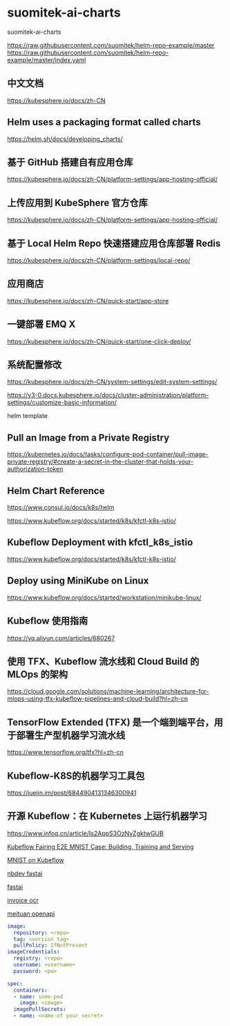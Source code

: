# suomitek-ai-charts
suomitek-ai-charts

https://raw.githubusercontent.com/suomitek/helm-repo-example/master
https://raw.githubusercontent.com/suomitek/helm-repo-example/master/index.yaml

## 中文文档 
https://kubesphere.io/docs/zh-CN

## Helm uses a packaging format called charts
https://helm.sh/docs/developing_charts/

## 基于 GitHub 搭建自有应用仓库
https://kubesphere.io/docs/zh-CN/platform-settings/app-hosting-official/

## 上传应用到 KubeSphere 官方仓库
https://kubesphere.io/docs/zh-CN/platform-settings/app-hosting-official/

## 基于 Local Helm Repo 快速搭建应用仓库部署 Redis
https://kubesphere.io/docs/zh-CN/platform-settings/local-repo/

## 应用商店
https://kubesphere.io/docs/zh-CN/quick-start/app-store

## 一键部署 EMQ X
https://kubesphere.io/docs/zh-CN/quick-start/one-click-deploy/

## 系统配置修改
https://kubesphere.io/docs/zh-CN/system-settings/edit-system-settings/

https://v3-0.docs.kubesphere.io/docs/cluster-administration/platform-settings/customize-basic-information/

helm template


## Pull an Image from a Private Registry
https://kubernetes.io/docs/tasks/configure-pod-container/pull-image-private-registry/#create-a-secret-in-the-cluster-that-holds-your-authorization-token

## Helm Chart Reference
https://www.consul.io/docs/k8s/helm

https://www.kubeflow.org/docs/started/k8s/kfctl-k8s-istio/

## Kubeflow Deployment with kfctl_k8s_istio
https://www.kubeflow.org/docs/started/k8s/kfctl-k8s-istio/

## Deploy using MiniKube on Linux
https://www.kubeflow.org/docs/started/workstation/minikube-linux/

## Kubeflow 使用指南
https://yq.aliyun.com/articles/680267

## 使用 TFX、Kubeflow 流水线和 Cloud Build 的 MLOps 的架构
https://cloud.google.com/solutions/machine-learning/architecture-for-mlops-using-tfx-kubeflow-pipelines-and-cloud-build?hl=zh-cn

## TensorFlow Extended (TFX) 是一个端到端平台，用于部署生产型机器学习流水线
https://www.tensorflow.org/tfx?hl=zh-cn

## Kubeflow-K8S的机器学习工具包
https://juejin.im/post/6844904131346300941

## 开源 Kubeflow：在 Kubernetes 上运行机器学习
https://www.infoq.cn/article/Is2AppS3OzNyZgktwGUB

[Kubeflow Fairing E2E MNIST Case: Building, Training and Serving](https://github.com/kubeflow/fairing/tree/master/examples/mnist)

[MNIST on Kubeflow](https://github.com/kubeflow/examples/tree/master/mnist)

[nbdev fastai](https://nbdev.fast.ai/)

[fastai](https://www.fast.ai/)

[invoice ocr](https://github.com/deeplearning2012/invoice)

[meituan openapi](https://developer.meituan.com/openapi)
```yaml
image:
  repository: <repo>
  tag: <version tag>
  pullPolicy: IfNotPresent
imageCredentials:
  registry: <repo>
  username: <username>
  password: <pw>
```

```yaml
spec:
  containers:
  - name: some-pod
    image: <image>
  imagePullSecrets:
  - name: <name-of your secret>
```